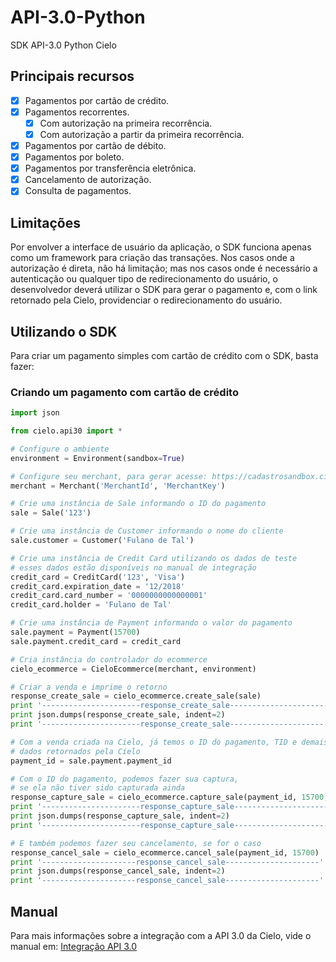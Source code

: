 # API-3.0-Python

SDK API-3.0 Python Cielo

## Principais recursos

* [x] Pagamentos por cartão de crédito.
* [x] Pagamentos recorrentes.
    * [x] Com autorização na primeira recorrência.
    * [x] Com autorização a partir da primeira recorrência.
* [x] Pagamentos por cartão de débito.
* [x] Pagamentos por boleto.
* [x] Pagamentos por transferência eletrônica.
* [x] Cancelamento de autorização.
* [x] Consulta de pagamentos.

## Limitações

Por envolver a interface de usuário da aplicação, o SDK funciona apenas como um framework para criação das transações. Nos casos onde a autorização é direta, não há limitação; mas nos casos onde é necessário a autenticação ou qualquer tipo de redirecionamento do usuário, o desenvolvedor deverá utilizar o SDK para gerar o pagamento e, com o link retornado pela Cielo, providenciar o redirecionamento do usuário.

## Utilizando o SDK

Para criar um pagamento simples com cartão de crédito com o SDK, basta fazer:

### Criando um pagamento com cartão de crédito

```python
import json

from cielo.api30 import *

# Configure o ambiente
environment = Environment(sandbox=True)

# Configure seu merchant, para gerar acesse: https://cadastrosandbox.cieloecommerce.cielo.com.br/
merchant = Merchant('MerchantId', 'MerchantKey')

# Crie uma instância de Sale informando o ID do pagamento
sale = Sale('123')

# Crie uma instância de Customer informando o nome do cliente
sale.customer = Customer('Fulano de Tal')

# Crie uma instância de Credit Card utilizando os dados de teste
# esses dados estão disponíveis no manual de integração
credit_card = CreditCard('123', 'Visa')
credit_card.expiration_date = '12/2018'
credit_card.card_number = '0000000000000001'
credit_card.holder = 'Fulano de Tal'

# Crie uma instância de Payment informando o valor do pagamento
sale.payment = Payment(15700)
sale.payment.credit_card = credit_card

# Cria instância do controlador do ecommerce
cielo_ecommerce = CieloEcommerce(merchant, environment)

# Criar a venda e imprime o retorno
response_create_sale = cielo_ecommerce.create_sale(sale)
print '----------------------response_create_sale----------------------'
print json.dumps(response_create_sale, indent=2)
print '----------------------response_create_sale----------------------'

# Com a venda criada na Cielo, já temos o ID do pagamento, TID e demais
# dados retornados pela Cielo
payment_id = sale.payment.payment_id

# Com o ID do pagamento, podemos fazer sua captura,
# se ela não tiver sido capturada ainda
response_capture_sale = cielo_ecommerce.capture_sale(payment_id, 15700, 0)
print '----------------------response_capture_sale----------------------'
print json.dumps(response_capture_sale, indent=2)
print '----------------------response_capture_sale----------------------'

# E também podemos fazer seu cancelamento, se for o caso
response_cancel_sale = cielo_ecommerce.cancel_sale(payment_id, 15700)
print '---------------------response_cancel_sale---------------------'
print json.dumps(response_cancel_sale, indent=2)
print '---------------------response_cancel_sale---------------------'

```

## Manual

Para mais informações sobre a integração com a API 3.0 da Cielo, vide o manual em: [Integração API 3.0](https://developercielo.github.io/Webservice-3.0/)
